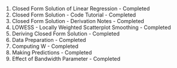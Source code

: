 01. Closed Form Solution of Linear Regression - Completed
02. Closed Form Solution - Code Tutorial - Completed
03. Closed Form Solution - Derivation Notes - Completed
04. LOWESS - Locally Weighted Scatterplot Smoothing - Completed
05. Deriving Closed Form Solution - Completed
06. Data Preparation - Completed
07. Computing W - Completed
08. Making Predictions - Completed
09. Effect of Bandwidth Parameter - Completed
